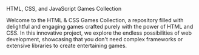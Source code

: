 HTML, CSS, and JavaScript Games Collection

Welcome to the HTML & CSS Games Collection, a repository filled with delightful and engaging games crafted purely with the power of HTML and CSS. In this innovative project, we explore the endless possibilities of web development, showcasing that you don't need complex frameworks or extensive libraries to create entertaining games.
